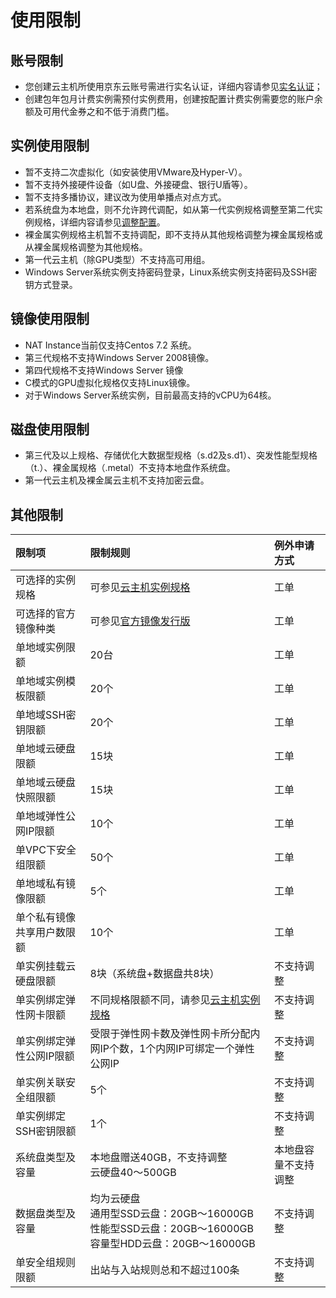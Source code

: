 # 使用限制

## 账号限制
* 您创建云主机所使用京东云账号需进行实名认证，详细内容请参见[实名认证](https://docs.jdcloud.com/cn/real-name-verification/introduction)；
* 创建包年包月计费实例需预付实例费用，创建按配置计费实例需要您的账户余额及可用代金券之和不低于消费门槛。

## 实例使用限制
* 暂不支持二次虚拟化（如安装使用VMware及Hyper-V）。
* 暂不支持外接硬件设备（如U盘、外接硬盘、银行U盾等）。
* 暂不支持多播协议，建议改为使用单播点对点方式。
* 若系统盘为本地盘，则不允许跨代调配，如从第一代实例规格调整至第二代实例规格，详细内容请参见[调整配置](http://docs.jdcloud.com/cn/virtual-machines/resize-instance)。
* 裸金属实例规格主机暂不支持调配，即不支持从其他规格调整为裸金属规格或从裸金属规格调整为其他规格。
* 第一代云主机（除GPU类型）不支持高可用组。
* Windows Server系统实例支持密码登录，Linux系统实例支持密码及SSH密钥方式登录。

## 镜像使用限制
* NAT Instance当前仅支持Centos 7.2 系统。
* 第三代规格不支持Windows Server 2008镜像。
* 第四代规格不支持Windows Server 镜像
* C模式的GPU虚拟化规格仅支持Linux镜像。
* 对于Windows Server系统实例，目前最高支持的vCPU为64核。

## 磁盘使用限制
* 第三代及以上规格、存储优化大数据型规格（s.d2及s.d1）、突发性能型规格（t.）、裸金属规格（.metal）不支持本地盘作系统盘。
* 第一代云主机及裸金属云主机不支持加密云盘。

## 其他限制
限制项   |限制规则|例外申请方式   
:------- |:---|:---     
可选择的实例规格|可参见[云主机实例规格](https://docs.jdcloud.com/cn/virtual-machines/instance-type-family)|工单 
可选择的官方镜像种类|可参见[官方镜像发行版](https://docs.jdcloud.com/cn/virtual-machines/image-type)|工单         
单地域实例限额|20台|工单
单地域实例模板限额|20个|工单 
单地域SSH密钥限额|20个|工单     
单地域云硬盘限额|15块|工单       
单地域云硬盘快照限额|15块|工单   
单地域弹性公网IP限额|10个|工单
单VPC下安全组限额|50个|工单  
单地域私有镜像限额|5个|工单  
单个私有镜像共享用户数限额|10个|工单
单实例挂载云硬盘限额|8块（系统盘+数据盘共8块）|不支持调整
单实例绑定弹性网卡限额|不同规格限额不同，请参见[云主机实例规格](https://docs.jdcloud.com/cn/virtual-machines/instance-type-family)|不支持调整
单实例绑定弹性公网IP限额|受限于弹性网卡数及弹性网卡所分配内网IP个数，1个内网IP可绑定一个弹性公网IP|不支持调整        
单实例关联安全组限额|5个|不支持调整    
单实例绑定SSH密钥限额|1个|不支持调整    
系统盘类型及容量|本地盘赠送40GB，不支持调整<br>云硬盘40～500GB|本地盘容量不支持调整   
数据盘类型及容量|均为云硬盘<br>通用型SSD云盘：20GB～16000GB<br>性能型SSD云盘：20GB～16000GB<br>容量型HDD云盘：20GB～16000GB|不支持调整                
单安全组规则限额|出站与入站规则总和不超过100条|不支持调整    


